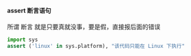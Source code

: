#### assert 断言语句
所谓 断言 就是只要真就没事，要是假，直接报后面的错误
```python
import sys
assert ('linux' in sys.platform), "该代码只能在 Linux 下执行"
```


